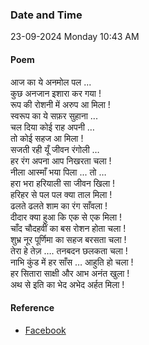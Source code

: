 ### Date and Time

23-09-2024 Monday 10:43 AM

#### Poem

आज का ये अनमोल पल ... <br />
कुछ अनजान इशारा कर गया ! <br />
रूप की रोशनी में अरुप आ मिला ! <br />
स्वरूप का ये सफ़र सुहाना ... <br />
चल दिया कोई राह अपनी  …  <br />
तो कोई सहज आ मिला ! <br />
सजती रही यूँ जीवन रंगोली …  <br />
हर रंग अपना आप निखरता चला ! <br />
नीला आस्माँ भया पिला ... तो …  <br />
हरा भरा हरियाली सा जीवन खिला ! <br />
हरिहर से पल पल क्या ताल मिला ! <br />
ढलते ढलते शाम का रंग साँवला ! <br />
दीदार क्या हुआ कि एक से एक मिला ! <br />
चाँद चौदहवीं का बस रोशन होता चला ! <br />
शुभ्र नूर पूर्णिमा का सहज बरसता चला ! <br />
तेरा हे तेज़ …. तनबदन छलकता चला ! <br />
नाभि कुंड में हर साँस … आहुति हो चला ! <br />
हर सितारा साक्षी और आभ अनंत खुला ! <br />
अथ से इति का भेद अभेद अर्हत मिला !

#### Reference

* [Facebook](https://www.facebook.com/share/p/Px699NUB3xGQBcV4/)
